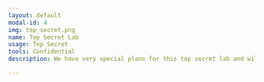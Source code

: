 ```yaml
---
layout: default
modal-id: 4
img: top_secret.png
name: Top Secret Lab
usage: Top Secret
tools: Confidential
description: We have very special plans for this top secret lab and will be announcing more details soon, but not quite yet. Rest assured, it will be tech related.

---
```

